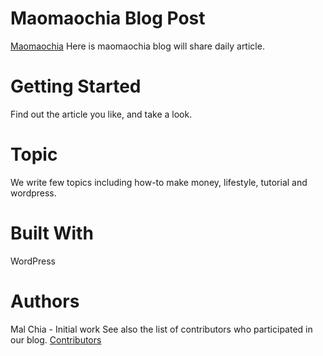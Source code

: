 # Maomaochia Blog Post
[Maomaochia](https://maomaochia.com)
Here is maomaochia blog will share daily article.

# Getting Started
Find out the article you like, and take a look.

# Topic
We write few topics including how-to make money, lifestyle, tutorial and wordpress.


# Built With
WordPress

# Authors
Mal Chia - Initial work
See also the list of contributors who participated in our blog.
[Contributors](https://#)
